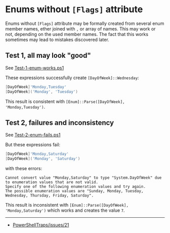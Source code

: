 # Enums without `[Flags]` attribute

Enums without `[Flags]` attribute may be formally created from several enum
member names, ether joined with `,` or array of names. This may work or not,
depending on the used member names. The fact that this works sometimes may
lead to mistakes discovered later.

## Test 1, all may look "good"

See [Test-1-enum-works.ps1](Test-1-enum-works.ps1)

These expressions successfully create `[DayOfWeek]::Wednesday`:

```powershell
[DayOfWeek]'Monday,Tuesday'
[DayOfWeek]('Monday', 'Tuesday')
```

This result is consistent with `[Enum]::Parse([DayOfWeek], 'Monday,Tuesday')`.

## Test 2, failures and inconsistency

See [Test-2-enum-fails.ps1](Test-2-enum-fails.ps1)

But these expressions fail:

```powershell
[DayOfWeek]'Monday,Saturday'
[DayOfWeek]('Monday', 'Saturday')
```

with these errors:

```
Cannot convert value "Monday,Saturday" to type "System.DayOfWeek" due to enumeration values that are not valid.
Specify one of the following enumeration values and try again.
The possible enumeration values are "Sunday, Monday, Tuesday, Wednesday, Thursday, Friday, Saturday".
```

This result is inconsistent with `[Enum]::Parse([DayOfWeek],
'Monday,Saturday')` which works and creates the value `7`.

***

- [PowerShellTraps/issues/21](https://github.com/nightroman/PowerShellTraps/issues/21)

[Enum.Parse]: https://learn.microsoft.com/en-us/dotnet/api/system.enum.parse
